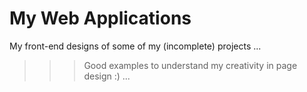 ﻿# My Web Applications
 
My front-end designs of some of my (incomplete) projects ...
>>> Good examples to understand my creativity in page design :) ...
